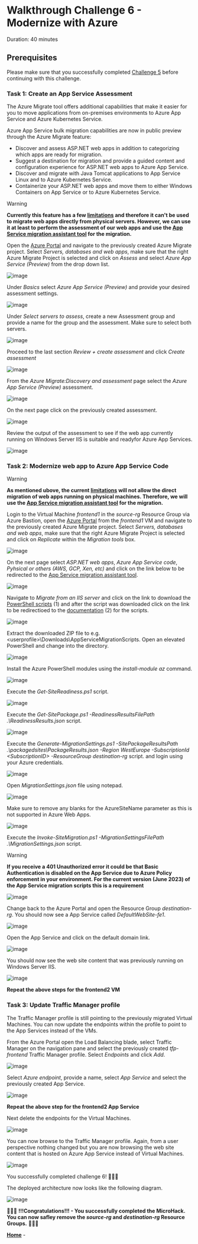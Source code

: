 # Walkthrough Challenge 6 - Modernize with Azure

Duration: 40 minutes

## Prerequisites

Please make sure that you successfully completed [Challenge 5](../challenge-5/solution.md) before continuing with this challenge.

### **Task 1: Create an App Service Assessment**

The Azure Migrate tool offers additional capabilities that make it easier for you to move applications from on-premises environments to Azure App Service and Azure Kubernetes Service.

Azure App Service bulk migration capabilities are now in public preview through the Azure Migrate feature:

* Discover and assess ASP.NET web apps in addition to categorizing which apps are ready for migration.
* Suggest a destination for migration and provide a guided content and configuration experience for ASP.NET web apps to Azure App Service.
* Discover and migrate with Java Tomcat applications to App Service Linux and to Azure Kubernetes Service.
* Containerize your ASP.NET web apps and move them to either Windows Containers on App Service or to Azure Kubernetes Service.

> [!WARNING]
> **Currently this feature has a few [limitations](https://learn.microsoft.com/en-us/azure/migrate/concepts-migration-webapps#limitations) and therefore it can't be used to migrate web apps directly from physical servers. However, we can use it at least to perform the assessment of our web apps and use the [App Service migration assistant tool](https://learn.microsoft.com/en-us/azure/app-service/app-service-asp-net-migration) for the migration.**


Open the [Azure Portal](https://portal.azure.com) and navigate to the previously created Azure Migrate project. Select *Servers, databases and web apps*, make sure that the right Azure Migrate Project is selected and click on *Assess* and select *Azure App Service (Preview)* from the drop down list.

![image](./img/appservice1.png)

Under *Basics* select *Azure App Service (Preview)* and provide your desired assessment settings.

![image](./img/appservice2.png)

Under *Select servers to assess*, create a new Assessment group and provide a name for the group and the assessment. Make sure to select both servers.

![image](./img/appservice3.png)

Proceed to the last section *Review + create assessment* and click *Create assessment*

![image](./img/appservice4.png)

From the *Azure Migrate:Discovery and assessment* page select the *Azure App Service (Preview)* assessment.

![image](./img/appservice5.png)

On the next page click on the previously created assessment.

![image](./img/appservice6.png)

Review the output of the assessment to see if the web app currently running on Windows Server IIS is suitable and readyfor Azure App Services.

![image](./img/appservice7.png)

### **Task 2: Modernize web app to Azure App Service Code**

> [!WARNING]
> **As mentioned ubove, the current [limitations](https://learn.microsoft.com/en-us/azure/migrate/concepts-migration-webapps#limitations) will not allow the direct migration of web apps running on physical machines. Therefore, we will use the [App Service migration assistant tool](https://learn.microsoft.com/en-us/azure/app-service/app-service-asp-net-migration) for the migration.**


Login to the Virtual Machine *frontend1* in the *source-rg* Resource Group via Azure Bastion, open the [Azure Portal](https://portal.azure.com) from the *frontend1* VM and navigate to the previously created Azure Migrate project. Select *Servers, databases and web apps*, make sure that the right Azure Migrate Project is selected and click on *Replicate* within the *Migration tools* box.

![image](./img/modernize1.png)

On the next page select *ASP.NET web apps*, *Azure App Service code*, *Pyhsical or others (AWS, GCP, Xen, etc)* and click on the link below to be redirected to the [App Service migration assistant tool](https://learn.microsoft.com/en-us/azure/app-service/app-service-asp-net-migration).

![image](./img/modernize2.png)

Navigate to *Migrate from an IIS server* and click on the link to download the [PowerShell scripts](https://appmigration.microsoft.com/api/download/psscriptpreview/AppServiceMigrationScripts.zip) (1) and after the script was downloaded click on the link to be redirectioed to the [documentation](https://github.com/Azure/App-Service-Migration-Assistant/wiki/PowerShell-Scripts) (2) for the scripts.

![image](./img/modernize3.png)

Extract the downloaded ZIP file to e.g. \<userprofile\>\\Downloads\\AppServiceMigrationScripts. Open an elevated PowerShell and change into the directory.

![image](./img/modernize4.png)

Install the Azure PowerShell modules using the *install-module az* command.

![image](./img/modernize5.png)

Execute the *Get-SiteReadiness.ps1* script.

![image](./img/modernize6.png)

Execute the *Get-SitePackage.ps1 -ReadinessResultsFilePath .\\ReadinessResults.json* script.

![image](./img/modernize7.png)

Execute the *Generate-MigrationSettings.ps1 -SitePackageResultsPath .\packagedsites\PackageResults.json -Region WestEurope -SubscriptionId \<SubscriptionID\> -ResourceGroup destination-rg* script. and login using your Azure credentials.

![image](./img/modernize8.png)

Open *MigrationSettings.json* file using notepad.

![image](./img/modernize9.png)

Make sure to remove any blanks for the AzureSiteName parameter as this is not supported in Azure Web Apps.

![image](./img/modernize10.png)

Execute the *Invoke-SiteMigration.ps1 -MigrationSettingsFilePath .\\MigrationSettings.json* script.

> [!WARNING]
> **If you receive a 401 Unauthorized error it could be that Basic Authentication is disabled on the App Service due to Azure Policy enforcement in your environment. For the current version (June 2023) of the App Service migration scripts this is a requirement**



![image](./img/modernize11.png)

Change back to the Azure Portal and open the Resource Group *destination-rg*. You should now see a App Service called *DefaultWebSite-fe1*.

![image](./img/modernize12.png)

Open the App Service and click on the default domain link.

![image](./img/modernize13.png)

You should now see the web site content that was previously running on Windows Server IIS.

![image](./img/modernize14.png)

**Repeat the above steps for the frontend2 VM**

### **Task 3: Update Traffic Manager profile**

The Traffic Manager profile is still pointing to the previously migrated Virtual Machines. You can now update the endpoints within the profile to point to the App Services instead of the VMs.

From the Azure Portal open the Load Balancing blade, select Traffic Manager on the navigation pane and select the previously created *tfp-frontend* Traffic Manager profile. Select *Endpoints* and click *Add*.

![image](./img/tfupdate1.png)

Select *Azure endpoint*, provide a name, select *App Service* and select the previously created App Service.

![image](./img/tfupdate2.png)

**Repeat the above step for the frontend2 App Service**

Next delete the endpoints for the Virtual Machines.

![image](./img/tfupdate3.png)

You can now browse to the Traffic Manager profile. Again, from a user perspective nothing changed but you are now browsing the web site content that is hosted on Azure App Service instead of Virtual Machines.

![image](./img/tfupdate4.png)

You successfully completed challenge 6! 🚀🚀🚀

The deployed architecture now looks like the following diagram.

![image](./img/Challenge-6.jpg)


🚀🚀🚀 **!!!Congratulations!!! - You successfully completed the MicroHack. You can now safley remove the *source-rg* and *destination-rg* Resource Groups.** 🚀🚀🚀


 **[Home](../../README.md)** -
